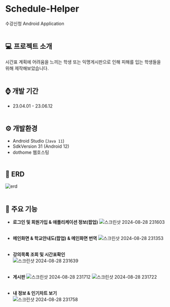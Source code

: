 # Schedule-Helper
수강신청 Android Application
<br><br>

## 💻 프로젝트 소개
시간표 계획에 어려움을 느끼는 학생 또는 익명게시판으로 인해 피해를 입는 학생들을 위해 제작해보았습니다.
<br><br>

## ⌚ 개발 기간
- 23.04.01 - 23.06.12
<br><br>

## ⚙️ 개발환경
- Android Studio (`Java 11`)
- SdkVersion 31 (Android 12)
- dothome 웹호스팅
<br><br>

## 📰 ERD
![erd](https://github.com/user-attachments/assets/ab6baae4-0686-4c76-b43f-b95d1436b7a0)
<br><br>

## 📲 주요 기능
- **로그인 및 회원가입 & 애플리케이션 정보(팝업)**
![스크린샷 2024-08-28 231603](https://github.com/user-attachments/assets/02f0b172-017c-48cd-a592-561f23fccfb4)
<br><br>


- **메인화면 & 학교안내도(팝업) & 메인화면 번역**
![스크린샷 2024-08-28 231353](https://github.com/user-attachments/assets/f6a12c4f-f74d-416f-ab0a-403208617c3e)
<br><br>

  
- **강의목록 조회 및 시간표확인** <br>
![스크린샷 2024-08-28 231639](https://github.com/user-attachments/assets/4a324f40-a0fb-4735-b677-723124a43578)
<br><br>


- **게시판**
![스크린샷 2024-08-28 231712](https://github.com/user-attachments/assets/f0ebf2fd-7378-4de4-b0fe-82952000a8aa)
![스크린샷 2024-08-28 231722](https://github.com/user-attachments/assets/3a266e0c-b894-43af-81cc-06a5e624308b)
<br><br>


- **내 정보 & 인기차트 보기** <br>
![스크린샷 2024-08-28 231758](https://github.com/user-attachments/assets/9839d9aa-34f1-427d-bf32-1823dd533f4d)

